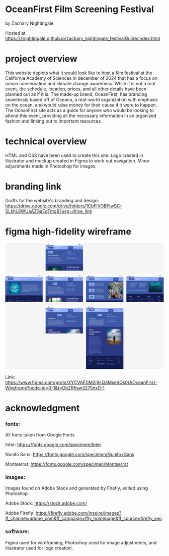 # OceanFirst Film Screening Festival

by Zachary Nightingale

Hosted at https://znightingale.github.io/zachary_nightingale_festivalGuide/index.html

# project overview

This website depicts what it would look like to host a film festival at the California Academy of Sciences in december of 2024 that has a focus on ocean conservation and climate change awareness. While it is not a real event, the schedule, location, prices, and all other details have been planned out as if it is. The made-up brand, OceanFirst, has branding seamlessly based off of Oceana, a real-world organization with emphasis on the ocean, and would raise money for their cause if it were to happen. The OceanFirst site acts as a guide for anyone who would be looking to attend this event, providing all the necessary information in an organized fashion and linking out to important resources.

# technical overview

HTML and CSS have been used to create this site. Logo created in Illustrator and mockup created in Figma to work out navigation. Minor adjustments made in Photoshop for images. 

# branding link

Drafts for the website's branding and design:
https://drive.google.com/drive/folders/1CbFjVOBFiwSC-SLkhL8WUaAZGaEgTmgB?usp=drive_link

# figma high-fidelity wireframe

<img src="development/OceanFirst Wireframe.png" style="height: 400px; width: 600px;"/>

Link:
https://www.figma.com/proto/XYCVAFDM2j9cQ3MxedQs0U/OceanFirst-Wireframe?node-id=0-1&t=DhZRfisw3275nxI1-1

# acknowledgment

### fonts:

All fonts taken from Google Fonts

Inter:
https://fonts.google.com/specimen/Inter

Nunito Sans: 
https://fonts.google.com/specimen/Nunito+Sans

Montserrat:
https://fonts.google.com/specimen/Montserrat

### images:

Images found on Adobe Stock and generated by Firefly, edited using Photoshop

Adobe Stock:
https://stock.adobe.com/

Adobe Firefly:
https://firefly.adobe.com/inspire/images?ff_channel=adobe_com&ff_campaign=ffly_homepage&ff_source=firefly_seo

### software:

Figma used for wireframing, Photoshop used for image adjustments, and Illustrator used for logo creation.


 
